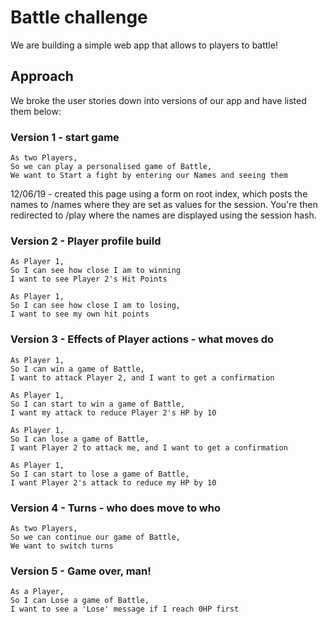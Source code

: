 # Battle challenge

We are building a simple web app that allows to players to battle!

## Approach

We broke the user stories down into versions of our app and have listed them below:

### Version 1 - start game

```
As two Players,
So we can play a personalised game of Battle,
We want to Start a fight by entering our Names and seeing them
```
12/06/19 - created this page using a form on root index, which posts the names to /names where they are set as values for the session. You're then redirected to /play where the names are displayed using the session hash.

### Version 2 - Player profile build

```
As Player 1,
So I can see how close I am to winning
I want to see Player 2's Hit Points

As Player 1,
So I can see how close I am to losing,
I want to see my own hit points
```

### Version 3 - Effects of Player actions - what moves do

```
As Player 1,
So I can win a game of Battle,
I want to attack Player 2, and I want to get a confirmation

As Player 1,
So I can start to win a game of Battle,
I want my attack to reduce Player 2's HP by 10

As Player 1,
So I can lose a game of Battle,
I want Player 2 to attack me, and I want to get a confirmation

As Player 1,
So I can start to lose a game of Battle,
I want Player 2's attack to reduce my HP by 10
```

### Version 4 - Turns - who does move to who

```
As two Players,
So we can continue our game of Battle,
We want to switch turns
```

### Version 5 - Game over, man!

```
As a Player,
So I can Lose a game of Battle,
I want to see a 'Lose' message if I reach 0HP first
```
